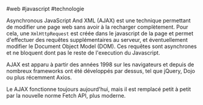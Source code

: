#web #javascript #technologie 

Asynchronous JavaScript And XML (AJAX) est une technique permettant de modifier une page web sans avoir à la recharger complètement. Pour cela, une `XmlHttpRequest` est créée dans le javascript de la page et permet d'effectuer des requêtes supplémentaires au serveur, et éventuellement modifier le Document Object Model (DOM). Ces requêtes sont asynchrones et ne bloquent dont pas le reste de l'execution du Javascript.

AJAX est apparu à partir des années 1998 sur les navigateurs et depuis de nombreux frameworks ont été développés par dessus, tel que jQuery, Dojo ou plus récemment Axios.

Le AJAX fonctionne toujours aujourd'hui, mais il est remplacé petit à petit par la nouvelle norme Fetch API, plus moderne.